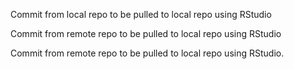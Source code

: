 Commit from local repo to be pulled to local repo using RStudio

Commit from remote repo to be pulled to local repo using RStudio

Commit from remote repo to be pulled to local repo using RStudio.
